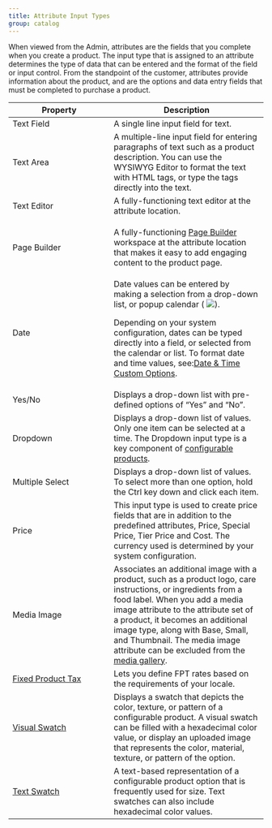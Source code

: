 ```yaml
---
title: Attribute Input Types
group: catalog
---
```


When viewed from the Admin, attributes are the fields that you complete when you create a product. The input type that is assigned to an attribute determines the type of data that can be entered and the format of the field or input control. From the standpoint of the customer, attributes provide information about the product, and are the options and data entry fields that must be completed to purchase a product.

<table>
<col WIDTH="200">
<col WIDTH="auto">
      <thead>
         <tr>
            <th>Property</th>
            <th>Description</th>
         </tr>
      </thead>
      <tbody>
         <tr>
            <td>Text Field</td>
            <td> A single line input field for text.</td>
         </tr>
         <tr>
            <td>Text Area</td>
            <td> A multiple-line input field for entering paragraphs of text such as a product description. You can use the WYSIWYG Editor to format the text with HTML tags, or type the tags directly into the text.</td>
         </tr>
         <tr>
            <td>Text Editor</td>
            <td> A fully-functioning text editor at the attribute location.</td>
         </tr>
         <!--{% if "Default.EE-B2B" contains site.edition %}-->
         <tr>
            <td>Page Builder</td>
            <td>
               <p>A fully-functioning <a href="{{ site.baseurl }}{% link cms/page-builder.md %}">Page Builder</a> workspace at the attribute location that makes it easy to add engaging content to the product page.</p>
            </td>
         </tr>
         <!--{% endif %}-->
         <tr>
            <td>Date</td>
            <td> Date values can be entered by making a selection from a drop-down list, or popup calendar ( <img src="{{ site.baseurl }}{% link images/images/btn-calendar.png %}" class="Inline" />). <p>Depending on your system configuration, dates can be typed directly into a field, or selected from the calendar or list. To format date and time values, see:<a href="{{ site.baseurl }}{% link stores/attribute-date-time-options.md %}">Date &amp; Time Custom Options</a>.</p></td>
         </tr>
         <tr>
            <td>Yes/No</td>
            <td> Displays a drop-down list with pre-defined options of “Yes” and “No”.</td>
         </tr>
         <tr>
            <td>Dropdown</td>
            <td>Displays a drop-down list of values. Only one item can be selected at a time. The Dropdown input type is a key component of <a href="{{ site.baseurl }}{% link catalog/product-create-configurable.md %}">configurable products</a>.</td>
         </tr>
         <tr>
            <td>Multiple Select</td>
            <td>Displays a drop-down list of values. To select more than one option, hold the Ctrl key down and click each item.</td>
         </tr>
         <tr>
            <td>Price</td>
            <td>This input type is used to create price fields that are in addition to the predefined attributes, Price, Special Price, Tier Price and Cost. The currency used is determined by your system configuration.</td>
         </tr>
         <tr>
            <td>Media Image</td>
            <td>Associates an additional image with a product, such as a product logo, care instructions, or ingredients from a food label. When you add  a media image attribute to the attribute set of a product, it becomes an additional image type, along with Base, Small, and Thumbnail. The media image attribute can be excluded from the <a href="{{ site.baseurl }}{% link catalog/media-gallery.md %}">media gallery</a>. </td>
         </tr>
         <tr>
            <td>
               <a href="{{ site.baseurl }}{% link tax/fixed-product-tax.md %}">Fixed Product Tax</a>
            </td>
            <td> Lets you define FPT rates based on the requirements of your locale. </td>
         </tr>
         <tr>
            <td>
               <a href="{{ site.baseurl }}{% link catalog/swatches.md %}">Visual Swatch</a>
            </td>
            <td>Displays a swatch that depicts the color, texture, or pattern of a configurable product. A visual swatch can be filled with a hexadecimal color value, or display an uploaded image that represents the color, material, texture, or pattern of the option.</td>
         </tr>
         <tr>
            <td>
               <a href="{{ site.baseurl }}{% link catalog/swatches.md %}">Text Swatch</a>
            </td>
            <td>A text-based representation of a configurable product option that is frequently used for size. Text swatches can also include hexadecimal color values.</td>
         </tr>
      </tbody>
   </table>
